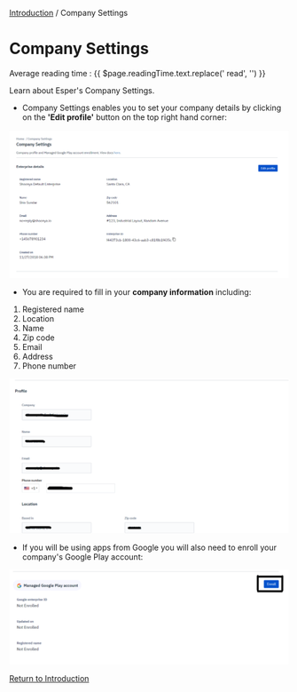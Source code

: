 [Introduction](../../console.md) / Company Settings

# Company Settings
<div class="avg-reading-time" style="margin-top: 0rem;">Average reading time : {{ $page.readingTime.text.replace(' read', '') }}</div>

Learn about Esper's Company Settings.

*   Company Settings enables you to set your company details by clicking on the **'Edit profile'** button on the top right hand corner:

![Company Settings](../../assets/OLD_DASHBOARD/1_EC.png)

*   You are required to fill in your **company information** including:

1.  Registered name
2.  Location
3.  Name
4.  Zip code
5.  Email
6.  Address
7.  Phone number

![Company Settings](../../assets/OLD_DASHBOARD/2_EC.png)

*   If you will be using apps from Google you will also need to enroll your company's Google Play account:

![Company Settings](../../assets/OLD_DASHBOARD/3_EC.png)

[Return to Introduction](../index.md)
